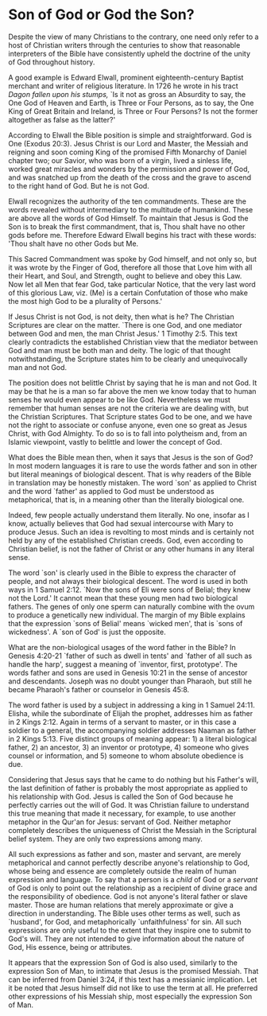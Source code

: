 Son of God or God the Son?
==========================

Despite the view of many Christians to the contrary, one need only refer
to a host of Christian writers through the centuries to show that
reasonable interpreters of the Bible have consistently upheld the
doctrine of the unity of God throughout history.

A good example is Edward Elwall, prominent eighteenth-century Baptist
merchant and writer of religious literature. In 1726 he wrote in his
tract *Dagon fallen upon his stumps,* \`Is it not as gross an Absurdity
to say, the One God of Heaven and Earth, is Three or Four Persons, as to
say, the One King of Great Britain and Ireland, is Three or Four
Persons? Is not the former altogether as false as the latter?'

According to Elwall the Bible position is simple and straightforward.
God is One (Exodus 20:3). Jesus Christ is our Lord and Master, the
Messiah and reigning and soon­ coming King of the promised Fifth
Monarchy of Daniel chapter two; our Savior, who was born of a virgin,
lived a sinless life, worked great miracles and wonders by the
permission and power of God, and was snatched up from the death of the
cross and the grave to ascend to the right hand of God. But he is not
God.

Elwall recognizes the authority of the ten command­ments. These are the
words revealed without intermediary to the multitude of humankind. These
are above all the words of God Himself. To maintain that Jesus is God
the Son is to break the first commandment, that is, Thou shalt have no
other gods before me. Therefore Edward Elwall begins his tract with
these words: 'Thou shalt have no other Gods but Me.

This Sacred Commandment was spoke by God himself, and not only so, but
it was wrote by the Finger of God, therefore all those that Love him
with all their Heart, and Soul, and Strength, ought to believe and obey
this Law. Now let all Men that fear God, take particu­lar Notice, that
the very last word of this glorious Law, viz. (Me) is a certain
Confutation of those who make the most high God to be a plurality of
Persons.'

If Jesus Christ is not God, is not deity, then what is he? The Christian
Scriptures are clear on the matter. \`There is one God, and one mediator
between God and men, the man Christ Jesus.' 1 Timothy 2:5. This text
clearly contra­dicts the established Christian view that the mediator
between God and man must be both man and deity. The logic of that
thought notwithstanding, the Scripture states him to be clearly and
unequivocally man and not God.

The position does not belittle Christ by saying that he is man and not
God. It may be that he is a man so far above the men we know today that
to human senses he would even appear to be like God. Nevertheless we
must remember that human senses are not the criteria we are dealing
with, but the Christian Scriptures. That Scripture states God to be one,
and we have not the right to associate or confuse anyone, even one so
great as Jesus Christ, with God Almighty. To do so is to fall into
polytheism and, from an Islamic viewpoint, vastly to belittle and lower
the concept of God.

What does the Bible mean then, when it says that Jesus is the son of
God? In most modern languages it is rare to use the words father and son
in other but literal meanings of biological descent. That is why readers
of the Bible in translation may be honestly mistaken. The word \`son' as
applied to Christ and the word \`father' as applied to God must be
understood as metaphorical, that is, in a meaning other than the
literally biological one.

Indeed, few people actually understand them literally. No one, insofar
as I know, actually believes that God had sexual intercourse with Mary
to produce Jesus. Such an idea is revolting to most minds and is
certainly not held by any of the estab­lished Christian creeds. God,
even according to Christian belief, is not the father of Christ or any
other humans in any literal sense.

The word \`son' is clearly used in the Bible to express the character of
people, and not always their biological descent. The word is used in
both ways in 1 Samuel 2:12. \`Now the sons of Eli were sons of Belial;
they knew not the Lord.' It cannot mean that these young men had two
biological fathers. The genes of only one sperm can naturally combine
with the ovum to produce a genetically new individual. The margin of my
Bible explains that the expression \`sons of Belial' means \`wicked
men', that is \`sons of wickedness'. A \`son of God' is just the
opposite.

What are the non-biological usages of the word father in the Bible? In
Genesis 4:20-21 \`father of such as dwell in tents' and \`father of all
such as handle the harp', suggest a meaning of \`inventor, first,
prototype'. The words father and sons are used in Genesis 10:21 in the
sense of ancestor and descendants. Joseph was no doubt younger than
Pharaoh, but still he became Pharaoh's father or counselor in Genesis
45:8.

The word father is used by a subject in addressing a king in 1 Samuel
24:11. Elisha, while the subordinate of Elijah the prophet, addresses
him as father in 2 Kings 2:12. Again in terms of a servant to master, or
in this case a soldier to a general, the accompanying soldier addresses
Naaman as father in 2 Kings 5:13. Five distinct groups of meaning
appear: 1) a literal biological father, 2) an ancestor, 3) an inventor
or prototype, 4) someone who gives counsel or information, and 5)
someone to whom absolute obedience is due.

Considering that Jesus says that he came to do nothing but his Father's
will, the last definition of father is probably the most appropriate as
applied to his relationship with God. Jesus is called the Son of God
because he perfectly carries out the will of God. It was Christian
failure to understand this true meaning that made it necessary, for
example, to use another metaphor in the Qur'an for Jesus: servant of
God. Neither metaphor completely describes the uniqueness of Christ the
Messiah in the Scriptural belief system. They are only two expressions
among many.

All such expressions as father and son, master and ser­vant, are merely
metaphorical and cannot perfectly describe anyone's relationship to God,
whose being and essence are completely outside the realm of human
expression and language. To say that a person is a *child* of God or a
*servant* of God is only to point out the relationship as a recipient of
divine grace and the responsibility of obedience. God is not anyone's
literal father or slave master. Those are human relations that merely
approximate or give a direction in understanding. The Bible uses other
terms as well, such as \`husband', for God, and metaphorically
\`unfaithfulness' for sin. All such expressions are only useful to the
extent that they inspire one to submit to God's will. They are not
intended to give information about the nature of God, His essence, being
or attributes.

It appears that the expression Son of God is also used, similarly to the
expression Son of Man, to intimate that Jesus is the promised Messiah.
That can be inferred from Daniel 3:24, if this text has a messianic
implication. Let it be noted that Jesus himself did not like to use the
term at all. He preferred other expressions of his Messiah ship, most
especially the expression Son of Man.



